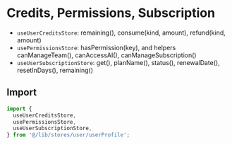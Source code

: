 # Credits, Permissions, Subscription

- `useUserCreditsStore`: remaining(), consume(kind, amount), refund(kind, amount)
- `usePermissionsStore`: hasPermission(key), and helpers canManageTeam(), canAccessAI(), canManageSubscription()
- `useUserSubscriptionStore`: get(), planName(), status(), renewalDate(), resetInDays(), remaining()

## Import

```ts
import {
  useUserCreditsStore,
  usePermissionsStore,
  useUserSubscriptionStore,
} from '@/lib/stores/user/userProfile';
```

